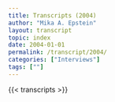 ```yaml
---
title: Transcripts (2004)
author: "Mika A. Epstein"
layout: transcript
topic: index
date: 2004-01-01
permalink: /transcript/2004/
categories: ["Interviews"]
tags: [""]
---
```


{{< transcripts >}}